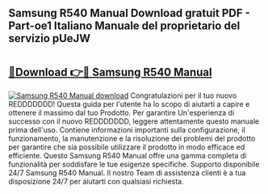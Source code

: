 ## Samsung R540 Manual Download gratuit PDF - Part-oe1 Italiano Manuale del proprietario del servizio pUeJW

# <h2><a href="http://dfgylk.blite.top/?on=Samsung+R540+Manual">🔗Download 👉🔴 Samsung R540 Manual</a></h2>

[![Samsung R540 Manual download](https://i.imgur.com/lujVjoI.png)](http://dfgylk.blite.top/?on=Samsung+R540+Manual)
Congratulazioni per il tuo nuovo REDDDDDDD! Questa guida per l'utente ha lo scopo di aiutarti a capire e ottenere il massimo dal tuo Prodotto. Per garantire Un'esperienza di successo con il nuovo REDDDDDDD, leggere attentamente questo manuale prima dell'uso. Contiene informazioni importanti sulla configurazione, il funzionamento, la manutenzione e la risoluzione dei problemi del prodotto per garantire che sia possibile utilizzare il prodotto in modo efficace ed efficiente. Questo Samsung R540 Manual offre una gamma completa di funzionalità per soddisfare le tue esigenze specifiche. Supporto disponibile 24/7 Samsung R540 Manual. Il nostro Team di assistenza clienti è a tua disposizione 24/7 per aiutarti con qualsiasi richiesta.
